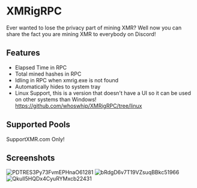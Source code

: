 # XMRigRPC
Ever wanted to lose the privacy part of mining XMR? Well now you can share the fact you are mining XMR to everybody on Discord!
## Features
- Elapsed Time in RPC
- Total mined hashes in RPC
- Idling in RPC when xmrig.exe is not found
- Automatically hides to system tray
- Linux Support, this is a version that doesn't have a UI so it can be used on other systems than Windows! https://github.com/whoswhip/XMRigRPC/tree/linux

## Supported Pools
SupportXMR.com Only!

## Screenshots
![PDTRES3Py73FvmEPHnaO61281](https://github.com/whoswhip/XMRigRPC/assets/124531971/36786ab0-66b4-4475-8d98-8f7ad6c9d4bf)
![bRdgD6v7T19VZsuqBBkc51966](https://github.com/whoswhip/XMRigRPC/assets/124531971/2c1e4268-08c0-471c-ab3b-08825944e7b1)
![QkuIl5HQDx4CyuRYMxcb22431](https://github.com/whoswhip/XMRigRPC/assets/124531971/556addcf-1203-4f84-aa01-fb098e109d39)
